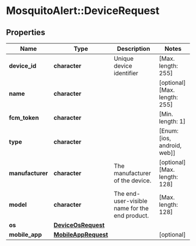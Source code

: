 # MosquitoAlert::DeviceRequest


## Properties
Name | Type | Description | Notes
------------ | ------------- | ------------- | -------------
**device_id** | **character** | Unique device identifier | [Max. length: 255] 
**name** | **character** |  | [optional] [Max. length: 255] 
**fcm_token** | **character** |  | [Min. length: 1] 
**type** | **character** |  | [Enum: [ios, android, web]] 
**manufacturer** | **character** | The manufacturer of the device. | [optional] [Max. length: 128] 
**model** | **character** | The end-user-visible name for the end product. | [Max. length: 128] 
**os** | [**DeviceOsRequest**](DeviceOsRequest.md) |  | 
**mobile_app** | [**MobileAppRequest**](MobileAppRequest.md) |  | [optional] 


